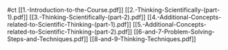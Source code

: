 #ct
[[1.-Introduction-to-the-Course.pdf]]
[[2.-Thinking-Scientifically-(part-1).pdf]] 
[[3.-Thinking-Scientifically-(part-2).pdf]]
[[4.-Additional-Concepts-related-to-Scientific-Thinking-(part-1).pdf]]
[[5.-Additional-Concepts-related-to-Scientific-Thinking-(part-2).pdf]]
[[6-and-7-Problem-Solving-Steps-and-Techniques.pdf]]
[[8-and-9-Thinking-Techniques.pdf]]
